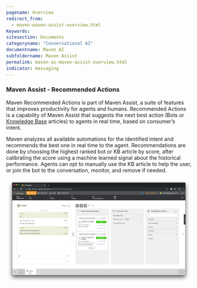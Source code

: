 ```yaml
---
pagename: Overview
redirect_from:
  - maven-maven-assist-overview.html
Keywords:
sitesection: Documents
categoryname: "Conversational AI"
documentname: Maven AI
subfoldername: Maven Assist
permalink: maven-ai-maven-assist-overview.html
indicator: messaging
---
```


### Maven Assist - Recommended Actions

Maven Recommended Actions is part of Maven Assist, a suite of features that improves productivity for agents and humans. Recommended Actions is a capability of Maven Assist that suggests the next best action (Bots or [Knowledge Base](conversation-builder-knowledge-base.html) articles) to agents in real time, based on consumer’s intent. 

Maven analyzes all available automations for the identified intent and recommends the best one in real time to the agent. Recommendations are done by choosing the highest ranked bot or KB article by score, after calibrating the score using a machine learned signal about the historical performance. Agents can opt to manually use the KB article to help the user, or join the bot to the conversation, monitor, and remove if needed. 

<img class="fancyimage" width="800" src="img/maven/image_1.png">